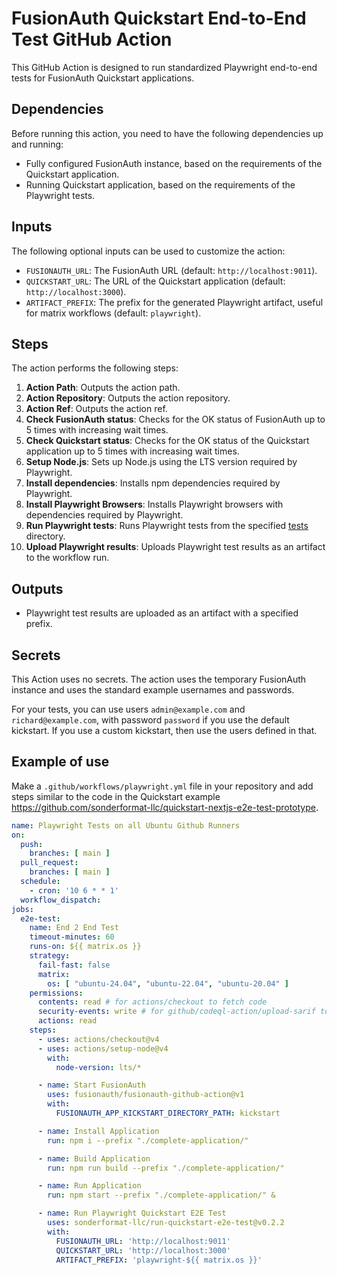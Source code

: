 # FusionAuth Quickstart End-to-End Test GitHub Action

This GitHub Action is designed to run standardized Playwright end-to-end tests for FusionAuth Quickstart applications.

## Dependencies

Before running this action, you need to have the following dependencies up and running:
- Fully configured FusionAuth instance, based on the requirements of the Quickstart application.
- Running Quickstart application, based on the requirements of the Playwright tests.

## Inputs

The following optional inputs can be used to customize the action:
- `FUSIONAUTH_URL`: The FusionAuth URL (default: `http://localhost:9011`).
- `QUICKSTART_URL`: The URL of the Quickstart application (default: `http://localhost:3000`).
- `ARTIFACT_PREFIX`: The prefix for the generated Playwright artifact, useful for matrix workflows (default: `playwright`).

## Steps

The action performs the following steps:
1. **Action Path**: Outputs the action path.
2. **Action Repository**: Outputs the action repository.
3. **Action Ref**: Outputs the action ref.
4. **Check FusionAuth status**: Checks for the OK status of FusionAuth up to 5 times with increasing wait times.
5. **Check Quickstart status**: Checks for the OK status of the Quickstart application up to 5 times with increasing wait times.
6. **Setup Node.js**: Sets up Node.js using the LTS version required by Playwright.
7. **Install dependencies**: Installs npm dependencies required by Playwright.
8. **Install Playwright Browsers**: Installs Playwright browsers with dependencies required by Playwright.
9. **Run Playwright tests**: Runs Playwright tests from the specified [tests](tests) directory.
10. **Upload Playwright results**: Uploads Playwright test results as an artifact to the workflow run.

## Outputs

- Playwright test results are uploaded as an artifact with a specified prefix.

## Secrets

This Action uses no secrets. The action uses the temporary FusionAuth instance and uses the standard example usernames and passwords.

For your tests, you can use users `admin@example.com` and `richard@example.com`, with password `password` if you use the default kickstart. If you use a custom kickstart, then use the users defined in that.

## Example of use

Make a `.github/workflows/playwright.yml` file in your repository and add steps similar to the code in the Quickstart example https://github.com/sonderformat-llc/quickstart-nextjs-e2e-test-prototype.

```yaml
name: Playwright Tests on all Ubuntu Github Runners
on:
  push:
    branches: [ main ]
  pull_request:
    branches: [ main ]
  schedule:
    - cron: '10 6 * * 1'
  workflow_dispatch:
jobs:
  e2e-test:
    name: End 2 End Test
    timeout-minutes: 60
    runs-on: ${{ matrix.os }}
    strategy:
      fail-fast: false
      matrix:
        os: [ "ubuntu-24.04", "ubuntu-22.04", "ubuntu-20.04" ]
    permissions:
      contents: read # for actions/checkout to fetch code
      security-events: write # for github/codeql-action/upload-sarif to upload SARIF results
      actions: read
    steps:
      - uses: actions/checkout@v4
      - uses: actions/setup-node@v4
        with:
          node-version: lts/*

      - name: Start FusionAuth
        uses: fusionauth/fusionauth-github-action@v1
        with:
          FUSIONAUTH_APP_KICKSTART_DIRECTORY_PATH: kickstart

      - name: Install Application
        run: npm i --prefix "./complete-application/"

      - name: Build Application
        run: npm run build --prefix "./complete-application/"

      - name: Run Application
        run: npm start --prefix "./complete-application/" &

      - name: Run Playwright Quickstart E2E Test
        uses: sonderformat-llc/run-quickstart-e2e-test@v0.2.2
        with:
          FUSIONAUTH_URL: 'http://localhost:9011'
          QUICKSTART_URL: 'http://localhost:3000'
          ARTIFACT_PREFIX: 'playwright-${{ matrix.os }}'
```

